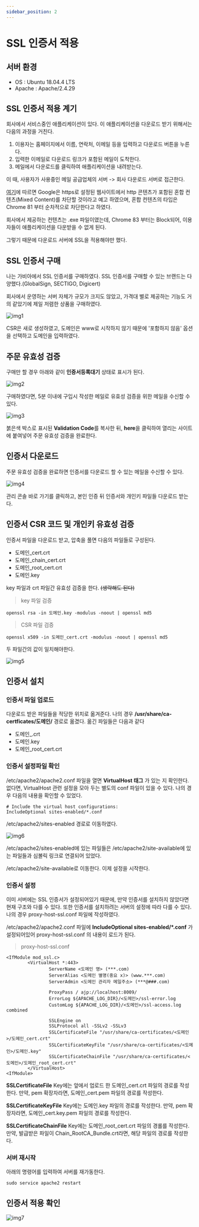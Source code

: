 ```yaml
---
sidebar_position: 2
---
```

# SSL 인증서 적용
## 서버 환경
- OS : Ubuntu 18.04.4 LTS
- Apache : Apache/2.4.29

## SSL 인증서 적용 계기
회사에서 서비스중인 애플리케이션이 있다. 이 애플리케이션을 다운로드 받기 위해서는 다음의 과정을 거친다.

1. 이용자는 홈페이지에서 이름, 연락처, 이메일 등을 입력하고 다운로드 버튼을 누른다.
2. 입력한 이메일로 다운로드 링크가 포함된 메일이 도착한다.
3. 메일에서 다운로드를 클릭하여 애플리케이션을 내려받는다.

이 때, 사용자가 사용중인 메일 공급업체의 서버 -> 회사 다운로드 서버로 접근한다.

[여기](https://security.googleblog.com/2020/02/protecting-users-from-insecure_6.html)에 따르면 Google은 https로 설정된 웹사이트에서 http 콘텐츠가 포함된 혼합 컨텐츠(Mixed Content)를 차단할 것이라고 예고 하였으며, 혼합 컨텐츠의 타입은 Chrome 81 부터 순차적으로 차단한다고 하였다.

회사에서 제공하는 컨텐츠는 .exe 파일이였는데, Chrome 83 부터는 Block되어, 이용자들이 애플리케이션을 다운받을 수 없게 된다.

그렇기 때문에 다운로드 서버에 SSL을 적용해야만 했다.

## SSL 인증서 구매
나는 가비아에서 SSL 인증서를 구매하였다. SSL 인증서를 구매할 수 있는 브랜드는 다양했다.(GlobalSign, SECTIGO, Digicert)

회사에서 운영하는 서버 자체가 규모가 크지도 않았고, 가격대 별로 제공하는 기능도 거의 같았기에 제일 저렴한 상품을 구매하였다.

![img1](../../static/img/docs/server/ssl/01-인증서구매.png)

CSR은 새로 생성하였고, 도메인은 www로 시작하지 않기 때문에 '포함하지 않음' 옵션을 선택하고 도메인을 입력하였다. 

## 주문 유효성 검증
구매만 할 경우 아래와 같이 **인증서등록대기** 상태로 표시가 된다.

![img2](../../static/img/docs/server/ssl/02-인증서등록대기.png)

구매하였다면, 5분 이내에 구입시 작성한 메일로 유효성 검증을 위한 메일을 수신할 수 있다.

![img3](../../static/img/docs/server/ssl/03-인증메일.png)

붉은색 박스로 표시된 **Validation Code**를 복사한 뒤, **here**을 클릭하여 열리는 사이트에 붙여넣어 주문 유효성 검증을 완료한다.

## 인증서 다운로드
주문 유효성 검증을 완료하면 인증서를 다운로드 할 수 있는 메일을 수신할 수 있다. 

![img4](../../static/img/docs/server/ssl/04-다운로드메일.png)

관리 콘솔 바로 가기를 클릭하고, 본인 인증 뒤 인증서와 개인키 파일들 다운로드 받는다.

## 인증서 CSR 코드 및 개인키 유효성 검증
인증서 파일을 다운로드 받고, 압축을 풀면 다음의 파일들로 구성된다.

- 도메인_cert.crt
- 도메인_chain_cert.crt
- 도메인_root_cert.crt
- 도메인.key

key 파일과 crt 파일간 유효성 검증을 한다. ~~(생략해도 된다)~~

> key 파일 검증

```
openssl rsa -in 도메인.key -modulus -noout | openssl md5
```

> CSR 파일 검증

```
openssl x509 -in 도메인_cert.crt -modulus -noout | openssl md5
```

두 파일간의 값이 일치해야한다.

![img5](../../static/img/docs/server/ssl/05-유효성검증.png)

## 인증서 설치
### 인증서 파일 업로드
다운로드 받은 파일들을 적당한 위치로 옮겨준다. 나의 경우 **/usr/share/ca-certficates/도메인/** 경로로 옮겼다. 옮긴 파일들은 다음과 같다

- 도메인_.crt
- 도메인.key
- 도메인_root_cert.crt

### 인증서 설정파일 확인
/etc/apache2/apache2.conf 파일을 열면 **VirtualHost 태그** 가 있는 지 확인한다. 없다면, VirtualHost 관련 설정을 모아 두는 별도의 conf 파일이 있을 수 있다. 나의 경우 다음의 내용을 확인할 수 있었다.

```
# Include the virtual host configurations:
IncludeOptional sites-enabled/*.conf
```
/etc/apache2/sites-enabled 경로로 이동하였다.

![img6](../../static/img/docs/server/ssl/06-site-enabled.png)

/etc/apache2/sites-enabled에 있는 파일들은 /etc/apache2/site-available에 있는 파일들과 심볼릭 링크로 연결되어 있었다.

/etc/apache2/site-available로 이동한다. 이제 설정을 시작한다.

### 인증서 설정
이미 서버에는 SSL 인증서가 설정되어있기 때문에, 만약 인증서를 설치하지 않았다면 현재 구조와 다를 수 있다. 또한 인증서를 설치하려는 서버의 설정에 따라 다를 수 있다. 나의 경우 proxy-host-ssl.conf 파일에 작성하였다.

/etc/apache2/apache2.conf 파일에 **IncludeOptional sites-enabled/*.conf** 가 설정되어있어 
proxy-host-ssl.conf 의 내용이 로드가 된다.

> proxy-host-ssl.conf

```
<IfModule mod_ssl.c>
        <VirtualHost *:443>
                ServerName <도메인 명> (***.com)
                ServerAlias <도메인 별명(중요 x)> (www.***.com)
                ServerAdmin <도메인 관리자 메일주소> (***@###.com)

                ProxyPass / ajp://localhost:8009/
                ErrorLog ${APACHE_LOG_DIR}/<도메인>/ssl-error.log
                CustomLog ${APACHE_LOG_DIR}/<도메인>/ssl-access.log combined

                SSLEngine on
                SSLProtocol all -SSLv2 -SSLv3
                SSLCertificateFile "/usr/share/ca-certificates/<도메인>/도메인_cert.crt"
                SSLCertificateKeyFile "/usr/share/ca-certificates/<도메인>/도메인.key"
                SSLCertificateChainFile "/usr/share/ca-certificates/<도메인>/도메인_root_cert.crt"
        </VirtualHost>
<IfModule>
```
**SSLCertificateFile** Key에는 앞에서 업로드 한 도메인_cert.crt 파일의 경로를 작성한다.
만약, pem 확장자라면, 도메인_cert.pem 파일의 경로를 작성한다.

**SSLCertificateKeyFile** Key에는 도메인.key 파일의 경로를 작성한다.
만약, pem 확장자라면, 도메인_cert.key.pem 파일의 경로를 작성한다.

**SSLCertificateChainFile** Key에는 도메인_root_cert.crt 파일의 경롤를 작성한다.
만약, 발급받은 파일이 Chain_RootCA_Bundle.crt라면, 해당 파일의 경로를 작성한다.

### 서버 재시작
아래의 명령어를 입력하여 서버를 재가동한다.
```
sudo service apache2 restart
```

## 인증서 적용 확인
![img7](../../static/img/docs/server/ssl/07-인증서적용확인.png)



